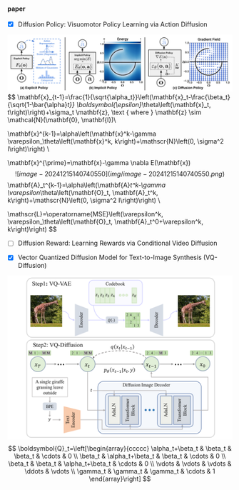 #### paper

- [x] Diffusion Policy: Visuomotor Policy Learning via Action Diffusion

![image-20241215140250944](img/image-20241215140250944.png)
$$
\mathbf{x}_{t-1}=\frac{1}{\sqrt{\alpha_t}}\left(\mathbf{x}_t-\frac{\beta_t}{\sqrt{1-\bar{\alpha}_t}} \boldsymbol{\epsilon}_\theta\left(\mathbf{x}_t, t\right)\right)+\sigma_t \mathbf{z}, \text { where } \mathbf{z} \sim \mathcal{N}(\mathbf{0}, \mathbf{I})\\

\mathbf{x}^{k-1}=\alpha\left(\mathbf{x}^k-\gamma \varepsilon_\theta\left(\mathbf{x}^k, k\right)+\mathscr{N}\left(0, \sigma^2 I\right)\right) \\

\mathbf{x}^{\prime}=\mathbf{x}-\gamma \nabla E(\mathbf{x})
$$
![image-20241215140740550](img/image-20241215140740550.png)
$$
\mathbf{A}_t^{k-1}=\alpha\left(\mathbf{A}_t^k-\gamma \varepsilon_\theta\left(\mathbf{O}_t, \mathbf{A}_t^k, k\right)+\mathscr{N}\left(0, \sigma^2 I\right)\right) \\

\mathscr{L}=\operatorname{MSE}\left(\varepsilon^k, \varepsilon_\theta\left(\mathbf{O}_t, \mathbf{A}_t^0+\varepsilon^k, k\right)\right)
$$

- [ ] Diffusion Reward: Learning Rewards via Conditional Video Diffusion



- [x] Vector Quantized Diffusion Model for Text-to-Image Synthesis (VQ-Diffusion)

![image-20241216104931904](img/image-20241216104931904.png)
$$
\boldsymbol{Q}_t=\left[\begin{array}{ccccc}
\alpha_t+\beta_t & \beta_t & \beta_t & \cdots & 0 \\
\beta_t & \alpha_t+\beta_t & \beta_t & \cdots & 0 \\
\beta_t & \beta_t & \alpha_t+\beta_t & \cdots & 0 \\
\vdots & \vdots & \vdots & \ddots & \vdots \\
\gamma_t & \gamma_t & \gamma_t & \cdots & 1
\end{array}\right]
$$
